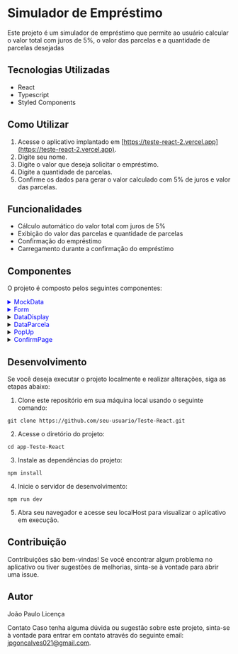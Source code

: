 # Simulador de Empréstimo
Este projeto é um simulador de empréstimo que permite ao usuário calcular o valor total com juros de 5%, o valor das parcelas e a quantidade de parcelas desejadas

## Tecnologias Utilizadas

- React
- Typescript
- Styled Components

## Como Utilizar

1. Acesse o aplicativo implantado em [https://teste-react-2.vercel.app](https://teste-react-2.vercel.app).
2. Digite seu nome.
3. Digite o valor que deseja solicitar o empréstimo.
4. Digite a quantidade de parcelas.
5. Confirme os dados para gerar o valor calculado com 5% de juros e valor das parcelas.

## Funcionalidades
- Cálculo automático do valor total com juros de 5%
- Exibição do valor das parcelas e quantidade de parcelas
- Confirmação do empréstimo
- Carregamento durante a confirmação do empréstimo

## Componentes
O projeto é composto pelos seguintes componentes:

<details>
  <summary style="color: blue;">MockData</summary>
  Responsável por simular uma requisição ao backend e fornecer os dados simulados para o simulador de empréstimo.
</details>

<details>
<summary style="color: blue;">Form</summary>
Componente de formulário onde o usuário insere o nome, valor e quantidade de parcelas desejadas.
</details>

<details>
  <summary><span style="color: blue;">DataDisplay</span></summary>

  Exibe os dados do empréstimo calculados, incluindo o valor das parcelas, a quantidade de parcelas e o valor total com juros de 5%. Permite ao usuário confirmar o empréstimo.
</details>

<details>
  <summary><span style="color: blue;">DataParcela</span></summary>

  Componente reutilizável dos valores retornados do mock utilizado no PopUp, ConfirmPage e DataDisplay.
</details>

<details>
  <summary><span style="color: blue;">PopUp</span></summary>

  Componente de pop-up que exibe os dados do empréstimo calculados e permite ao usuário confirmar ou cancelar o empréstimo.
</details>

<details>
  <summary><span style="color: blue;">ConfirmPage</span></summary>

  Página de confirmação do empréstimo, exibindo uma mensagem de sucesso e os detalhes do empréstimo. Permite ao usuário voltar para a página inicial.
</details>

## Desenvolvimento

Se você deseja executar o projeto localmente e realizar alterações, siga as etapas abaixo:

1. Clone este repositório em sua máquina local usando o seguinte comando:

```shell
git clone https://github.com/seu-usuario/Teste-React.git
```

2. Acesse o diretório do projeto:

```shell
cd app-Teste-React
```

3. Instale as dependências do projeto:

```shell
npm install
```

4. Inicie o servidor de desenvolvimento:

```shell
npm run dev
```

5. Abra seu navegador e acesse seu localHost para visualizar o aplicativo em execução.

## Contribuição

Contribuições são bem-vindas! Se você encontrar algum problema no aplicativo ou tiver sugestões de melhorias, sinta-se à vontade para abrir uma issue.

## Autor

João Paulo
Licença

Contato
Caso tenha alguma dúvida ou sugestão sobre este projeto, sinta-se à vontade para entrar em contato através do seguinte email: jpgoncalves021@gmail.com.